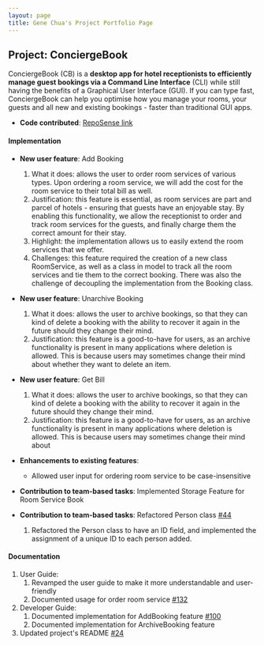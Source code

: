 ```yaml
---
layout: page
title: Gene Chua's Project Portfolio Page
---
```


## Project: ConciergeBook

ConciergeBook (CB) is a **desktop app for hotel receptionists to efficiently manage guest bookings via a Command Line Interface** (CLI) 
while still having the benefits of a Graphical User Interface (GUI). If you can type fast, 
ConciergeBook can help you optimise how you manage your rooms, your guests and all new and existing bookings - 
faster than traditional GUI apps.

* **Code contributed**: [RepoSense link](https://nus-cs2103-ay2021s1.github.io/tp-dashboard/#breakdown=true&search=&sort=groupTitle&sortWithin=title&since=2020-08-14&timeframe=commit&mergegroup=&groupSelect=groupByRepos&checkedFileTypes=docs~functional-code~test-code~other&tabOpen=true&tabType=authorship&tabAuthor=iamgenechua&tabRepo=AY2021S1-CS2103-W14-2%2Ftp%5Bmaster%5D&authorshipIsMergeGroup=false&authorshipFileTypes=docs~functional-code~test-code)

#### Implementation
* **New user feature**: Add Booking
    1. What it does: allows the user to order room services of various types. Upon ordering a room service, we will add
    the cost for the room service to their total bill as well.
    2. Justification: this feature is essential, as room services are part and parcel of hotels - ensuring that guests have
    an enjoyable stay. By enabling this functionality, we allow the receptionist to order and track room services
    for the guests, and finally charge them the correct amount for their stay.
    3. Highlight: the implementation allows us to easily extend the room services that we offer.
    4. Challenges: this feature required the creation of a new class RoomService, as well as a class in model to track
    all the room services and tie them to the correct booking. There was also the challenge of decoupling the implementation
    from the Booking class.

* **New user feature**: Unarchive Booking 
    1. What it does: allows the user to archive bookings, so that they can kind of delete a booking with the ability to
    recover it again in the future should they change their mind.
    2. Justification: this feature is a good-to-have for users, as an archive functionality is present in many applications
    where deletion is allowed. This is because users may sometimes change their mind about whether they want to delete an item.

* **New user feature**: Get Bill
    1. What it does: allows the user to archive bookings, so that they can kind of delete a booking with the ability to
    recover it again in the future should they change their mind.
    2. Justification: this feature is a good-to-have for users, as an archive functionality is present in many applications
    where deletion is allowed. This is because users may sometimes change their mind about

* **Enhancements to existing features**: 
    * Allowed user input for ordering room service to be case-insensitive

* **Contribution to team-based tasks**: Implemented Storage Feature for Room Service Book
    
* **Contribution to team-based tasks**: Refactored Person class [#44](https://github.com/AY2021S1-CS2103-W14-2/tp/pull/44)
    1. Refactored the Person class to have an ID field, and implemented the assignment of a unique ID to each person added.

#### Documentation
   1. User Guide:
        1. Revamped the user guide to make it more understandable and user-friendly
        2. Documented usage for order room service [#132](https://github.com/AY2021S1-CS2103-W14-2/tp/pull/132)
   2. Developer Guide:
        1. Documented implementation for AddBooking feature [\#100](https://github.com/AY2021S1-CS2103-W14-2/tp/pull/100)        
        2. Documented implementation for ArchiveBooking feature
   3. Updated project's README [\#24](https://github.com/AY2021S1-CS2103-W14-2/tp/pull/24)
